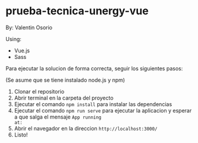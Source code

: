 # prueba-tecnica-unergy-vue

By: Valentin Osorio

Using:
- Vue.js
- Sass

Para ejecutar la solucion de forma correcta, seguir los siguientes pasos:

(Se asume que se tiene instalado node.js y npm)

1. Clonar el repositorio
2. Abrir terminal en la carpeta del proyecto
3. Ejecutar el comando <code>npm install</code> para instalar las dependencias
4. Ejecutar el comando <code>npm run serve</code> para ejecutar la aplicacion y esperar a que salga el mensaje <code>App running at:</code>
5. Abrir el navegador en la direccion `http://localhost:3000/`
6. Listo!
